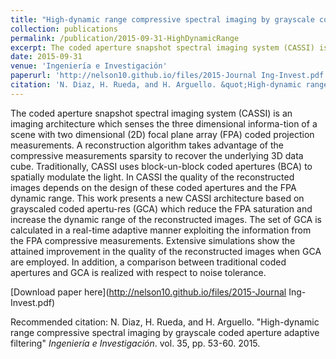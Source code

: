 ```yaml
---
title: "High-dynamic range compressive spectral imaging by grayscale coded aperture adaptive filtering"
collection: publications
permalink: /publication/2015-09-31-HighDynamicRange
excerpt: The coded aperture snapshot spectral imaging system (CASSI) is an imaging architecture which senses the three dimensional informa-tion of a scene with two dimensional (2D) focal plane array (FPA) coded projection measurements. A reconstruction algorithm takes advantage of the compressive measurements sparsity to recover the underlying 3D data cube. Traditionally, CASSI uses block-un-block coded apertures (BCA) to spatially modulate the light. In CASSI the quality of the reconstructed images depends on the design of these coded apertures and the FPA dynamic range. This work presents a new CASSI architecture based on grayscaled coded apertu-res (GCA) which reduce the FPA saturation and increase the dynamic range of the reconstructed images. The set of GCA is calculated in a real-time adaptive manner exploiting the information from the FPA compressive measurements. Extensive simulations show the attained improvement in the quality of the reconstructed images when GCA are employed.  In addition, a comparison between traditional coded apertures and GCA is realized with respect to noise tolerance.
date: 2015-09-31
venue: 'Ingeniería e Investigación'
paperurl: 'http://nelson10.github.io/files/2015-Journal Ing-Invest.pdf'
citation: 'N. Diaz, H. Rueda, and H. Arguello. &quot;High-dynamic range compressive spectral imaging by grayscale coded aperture adaptive filtering.&quot; <i>Ingeniería e Investigación</i>. vol. 35, pp. 53-60. 2015.'
---
```

The coded aperture snapshot spectral imaging system (CASSI) is an imaging architecture which senses the three dimensional informa-tion of a scene with two dimensional (2D) focal plane array (FPA) coded projection measurements. A reconstruction algorithm takes advantage of the compressive measurements sparsity to recover the underlying 3D data cube. Traditionally, CASSI uses block-un-block coded apertures (BCA) to spatially modulate the light. In CASSI the quality of the reconstructed images depends on the design of these coded apertures and the FPA dynamic range. This work presents a new CASSI architecture based on grayscaled coded apertu-res (GCA) which reduce the FPA saturation and increase the dynamic range of the reconstructed images. The set of GCA is calculated in a real-time adaptive manner exploiting the information from the FPA compressive measurements. Extensive simulations show the attained improvement in the quality of the reconstructed images when GCA are employed.  In addition, a comparison between traditional coded apertures and GCA is realized with respect to noise tolerance.

[Download paper here](http://nelson10.github.io/files/2015-Journal Ing-Invest.pdf)

Recommended citation: N. Diaz, H. Rueda, and H. Arguello. "High-dynamic range compressive spectral imaging by grayscale coded aperture adaptive filtering" <i>Ingeniería e Investigación</i>. vol. 35, pp. 53-60. 2015.
